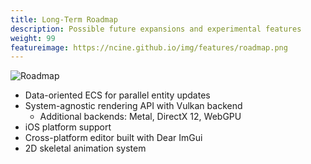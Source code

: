 ```yaml
---
title: Long-Term Roadmap
description: Possible future expansions and experimental features
weight: 99
featureimage: https://ncine.github.io/img/features/roadmap.png
---
```


![Roadmap](/img/features/roadmap.png)

- Data-oriented ECS for parallel entity updates
- System-agnostic rendering API with Vulkan backend
  - Additional backends: Metal, DirectX 12, WebGPU
- iOS platform support
- Cross-platform editor built with Dear ImGui
- 2D skeletal animation system
